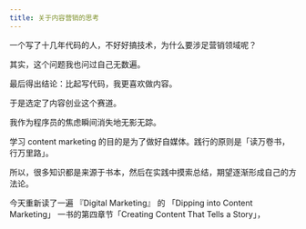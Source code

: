 ```yaml
---
title: 关于内容营销的思考
---
```


一个写了十几年代码的人，不好好搞技术，为什么要涉足营销领域呢？

其实，这个问题我也问过自己无数遍。

最后得出结论：比起写代码，我更喜欢做内容。

于是选定了内容创业这个赛道。

我作为程序员的焦虑瞬间消失地无影无踪。

学习 content marketing 的目的是为了做好自媒体。践行的原则是「读万卷书，行万里路」。

所以，很多知识都是来源于书本，然后在实践中摸索总结，期望逐渐形成自己的方法论。

今天重新读了一遍 『Digital Marketing』 的 「Dipping into Content Marketing」 一书的第四章节「Creating Content That Tells a Story」，
